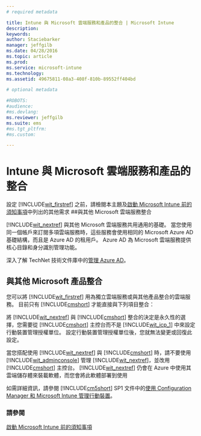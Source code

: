 ```yaml
---
# required metadata

title: Intune 與 Microsoft 雲端服務和產品的整合 | Microsoft Intune
description:
keywords:
author: Staciebarker
manager: jeffgilb
ms.date: 04/28/2016
ms.topic: article
ms.prod:
ms.service: microsoft-intune
ms.technology:
ms.assetid: 49675811-08a3-408f-810b-89552ff404bd

# optional metadata

#ROBOTS:
#audience:
#ms.devlang:
ms.reviewer: jeffgilb
ms.suite: ems
#ms.tgt_pltfrm:
#ms.custom:

---
```


# Intune 與 Microsoft 雲端服務和產品的整合

設定 [!INCLUDE[wit_firstref](../includes/wit_firstref_md.md)] 之前，請檢閱本主題及[啟動 Microsoft Intune 前的須知事項](what-to-know-before-you-start-microsoft-intune.md)中列出的其他需求
##與其他 Microsoft 雲端服務整合


[!INCLUDE[wit_nextref](../includes/wit_nextref_md.md)] 與其他 Microsoft 雲端服務共用通用的基礎。 當您使用同一個帳戶來訂閱多項雲端服務時，這些服務會使用相同的 Microsoft Azure AD 基礎結構，而且是 Azure AD 的租用戶。 Azure AD 為 Microsoft 雲端服務提供核心目錄和身分識別管理功能。

深入了解 TechNet 技術文件庫中的[管理 Azure AD](http://technet.microsoft.com/library/hh967611.aspx)。

## 與其他 Microsoft 產品整合
您可以將 [!INCLUDE[wit_firstref](../includes/wit_firstref_md.md)] 用為獨立雲端服務或與其他產品整合的雲端服務。 目前只有 [!INCLUDE[cmshort](../includes/cmshort_md.md)] 才能直接與下列項目整合：

將 [!INCLUDE[wit_nextref](../includes/wit_nextref_md.md)] 與 [!INCLUDE[cmshort](../includes/cmshort_md.md)] 整合的決定是永久性的選擇，您需要從 [!INCLUDE[cmshort](../includes/cmshort_md.md)] 主控台而不是 [!INCLUDE[wit_icp_1](../includes/wit_icp_1_md.md)] 中來設定行動裝置管理授權單位。 設定行動裝置管理授權單位後，您就無法變更或回復此設定。

當您搭配使用 [!INCLUDE[wit_nextref](../includes/wit_nextref_md.md)] 與 [!INCLUDE[cmshort](../includes/cmshort_md.md)] 時，請不要使用 [!INCLUDE[wit_adminconsole](../includes/wit_adminconsole_md.md)] 管理 [!INCLUDE[wit_nextref](../includes/wit_nextref_md.md)]，並改用 [!INCLUDE[cmshort](../includes/cmshort_md.md)] 主控台。 [!INCLUDE[wit_nextref](../includes/wit_nextref_md.md)] 仍會在 Azure 中使用其雲端儲存體來裝載軟體，而您會將此軟體部署到使用

如需詳細資訊，請參閱 [!INCLUDE[cm5short](../includes/cm5short_md.md)] SP1 文件中的[使用 Configuration Manager 和 Microsoft Intune 管理行動裝置](http://msdn.microsoft.com/library/2c6bd0e5-d436-41c8-bf38-30152d76be10)。

### 請參閱
[啟動 Microsoft Intune 前的須知事項](what-to-know-before-you-start-microsoft-intune.md)

<!--HONumber=May16_HO2-->


